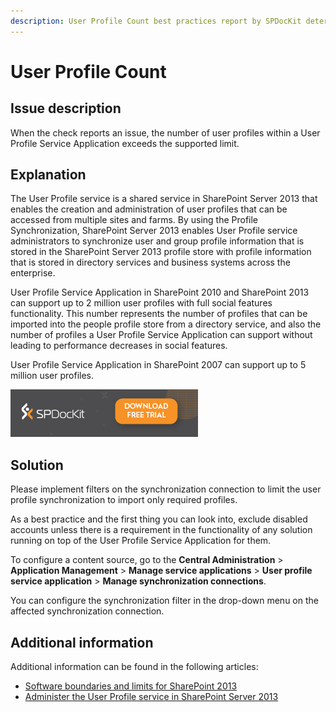 ```yaml
---
description: User Profile Count best practices report by SPDocKit determines whether the number of user profiles within a User Profile Service Application exceeds the supported limit.
---
```


# User Profile Count

## Issue description

When the check reports an issue, the number of user profiles within a User Profile Service Application exceeds the supported limit.

## Explanation

The User Profile service is a shared service in SharePoint Server 2013 that enables the creation and administration of user profiles that can be accessed from multiple sites and farms. By using the Profile Synchronization, SharePoint Server 2013 enables User Profile service administrators to synchronize user and group profile information that is stored in the SharePoint Server 2013 profile store with profile information that is stored in directory services and business systems across the enterprise.

User Profile Service Application in SharePoint 2010 and SharePoint 2013 can support up to 2 million user profiles with full social features functionality. This number represents the number of profiles that can be imported into the people profile store from a directory service, and also the number of profiles a User Profile Service Application can support without leading to performance decreases in social features.

User Profile Service Application in SharePoint 2007 can support up to 5 million user profiles.

[![Download SPDocKit](../../../.gitbook/assets/spdockit_download.png)](http://bit.ly/2US0Zna)

## Solution

Please implement filters on the synchronization connection to limit the user profile synchronization to import only required profiles.

As a best practice and the first thing you can look into, exclude disabled accounts unless there is a requirement in the functionality of any solution running on top of the User Profile Service Application for them.

To configure a content source, go to the **Central Administration** &gt; **Application Management** &gt; **Manage service applications** &gt; **User profile service application** &gt; **Manage synchronization connections**.

You can configure the synchronization filter in the drop-down menu on the affected synchronization connection.

## Additional information

Additional information can be found in the following articles:

* [Software boundaries and limits for SharePoint 2013](https://technet.microsoft.com/en-us/library/cc262787.aspx)
* [Administer the User Profile service in SharePoint Server 2013](https://technet.microsoft.com/en-us/library/ee721050.aspx)

